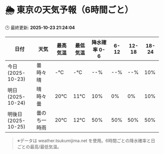 # 🌦️ 東京の天気予報（6時間ごと）

🕒 最終更新: **2025-10-23 21:24:04**

| 日付 | 天気 | 最高気温 | 最低気温 | 降水確率 0-6 | 6-12 | 12-18 | 18-24 |
|------|------|----------|----------|------------|------|------|------|
| 今日 (2025-10-23) | 曇時々晴 | -℃ | -℃ | --% | --% | --% | 10% |
| 明日 (2025-10-24) | 晴時々曇 | 20℃ | 11℃ | 10% | 0% | 0% | 10% |
| 明後日 (2025-10-25) | 曇のち一時雨 | 20℃ | 12℃ | 50% | 50% | 50% | 50% |

> ※データは weather.tsukumijima.net を使用。6時間ごとの降水確率と日ごとの最高/最低気温。